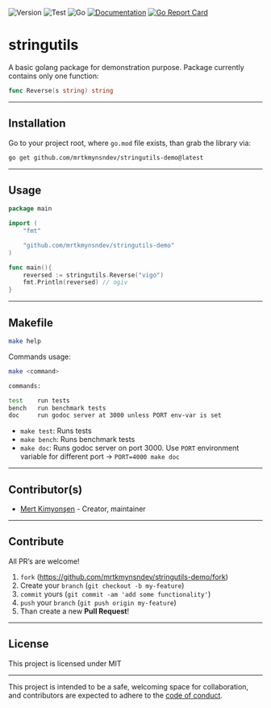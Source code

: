 ![Version](https://img.shields.io/badge/version-0.0.0-orange.svg)
![Test](https://github.com/mrtkmynsndev/stringutils-demo/actions/workflows/go.yml/badge.svg)
![Go](https://img.shields.io/github/go-mod/go-version/mrtkmynsndev/stringutils-demo)
[![Documentation](https://godoc.org/github.com/mrtkmynsndev/stringutils-demo?status.svg)](https://pkg.go.dev/github.com/mrtkmynsndev/stringutils-demo)
[![Go Report Card](https://goreportcard.com/badge/github.com/mrtkmynsndev/stringutils-demo)](https://goreportcard.com/report/github.com/mrtkmynsndev/stringutils-demo)

# stringutils

A basic golang package for demonstration purpose. Package currently contains 
only one function:

```go
func Reverse(s string) string
```

---

## Installation

Go to your project root, where `go.mod` file exists, than grab the library via:

```bash
go get github.com/mrtkmynsndev/stringutils-demo@latest
```

---

## Usage

```go
package main

import (
	"fmt"

	"github.com/mrtkmynsndev/stringutils-demo"
)

func main(){
	reversed := stringutils.Reverse("vigo")
	fmt.Println(reversed) // ogiv
}
```

---

## Makefile

```bash
make help
```

Commands usage:

```bash
make <command>

commands:

test    run tests
bench   run benchmark tests
doc     run godoc server at 3000 unless PORT env-var is set
```

- `make test`: Runs tests
- `make bench`: Runs benchmark tests
- `make doc`: Runs godoc server on port 3000. Use `PORT` environment variable
  for different port -> `PORT=4000 make doc`

---

## Contributor(s)

* [Mert Kimyonşen](https://github.com/mrtkmynsndev) - Creator, maintainer

---

## Contribute

All PR’s are welcome!

1. `fork` (https://github.com/mrtkmynsndev/stringutils-demo/fork)
1. Create your `branch` (`git checkout -b my-feature`)
1. `commit` yours (`git commit -am 'add some functionality'`)
1. `push` your `branch` (`git push origin my-feature`)
1. Than create a new **Pull Request**!

---

## License

This project is licensed under MIT

---

This project is intended to be a safe, welcoming space for collaboration, and
contributors are expected to adhere to the [code of conduct][coc].

[coc]: https://github.com/mrtkmynsndev/stringutils-demo/blob/main/CODE_OF_CONDUCT.md